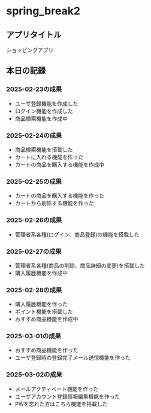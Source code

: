 # spring_break2  
## アプリタイトル  
ショッピングアプリ  
## 本日の記録  
### 2025-02-23の成果  
* ユーザ登録機能を作成した  
* ログイン機能を作成した  
* 商品検索機能を作成中  
### 2025-02-24の成果  
* 商品検索機能を搭載した  
* カートに入れる機能を作った  
* カートの商品を購入する機能を作成中  
### 2025-02-25の成果  
* カートの商品を購入する機能を作った  
* カートから削除する機能を作った  
### 2025-02-26の成果  
* 管理者系各種(ログイン、商品登録)の機能を搭載した  
### 2025-02-27の成果  
* 管理者系各種(商品の削除、商品詳細の変更)を搭載した  
* 購入履歴機能を作成中  
### 2025-02-28の成果  
* 購入履歴機能を作った  
* ポイント機能を搭載した  
* おすすめ商品機能を作成中  
### 2025-03-01の成果  
* おすすめ商品機能を作った  
* ユーザ登録時の登録完了メール送信機能を作った  
### 2025-03-02の成果  
* メールアクティベート機能を作った  
* ユーザアカウント登録情報編集機能を作った  
* PWを忘れた方はこちら機能を搭載した  